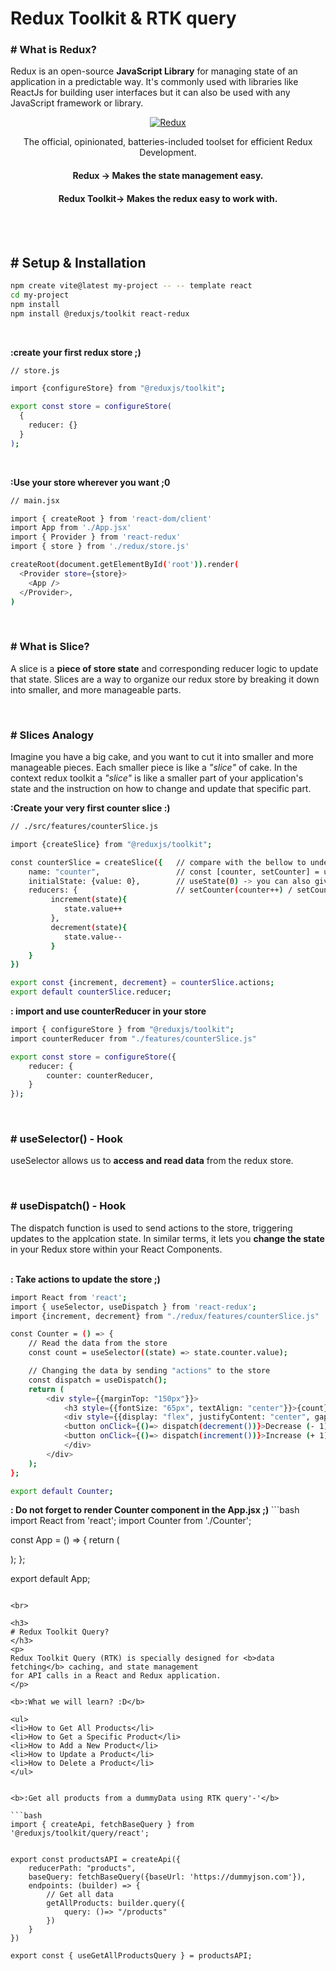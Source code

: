 <h1 align="left">Redux Toolkit & RTK query</h1>

<h3>
# What is Redux?
</h3>
<p>
Redux is an open-source <b>JavaScript Library</b> for managing state of an application in a predictable way. It's commonly used with libraries like ReactJs for building user interfaces but it can also be used with any JavaScript framework or library.
</p>
<div align="center"> 
  <a href="https://redux-toolkit.js.org/introduction/getting-started">
  <img src="https://encrypted-tbn0.gstatic.com/images?q=tbn:ANd9GcRypt9wK5ScxQsfzkgr3QDCtPCCwMX56eJtGQ&s" alt="Redux" />
  </a>
</div>
<p align="center">
The official, opinionated, batteries-included toolset for efficient Redux Development.
</p>

<div align="center">
<h4>Redux -> Makes the state management easy.</h4>
<h4>Redux Toolkit-> Makes the redux easy to work with.</h4>
</div>

<br>
<br>

<h2># Setup & Installation</h2>

```bash
npm create vite@latest my-project -- -- template react
cd my-project
npm install
npm install @reduxjs/toolkit react-redux
```

<br>

<b>:create your first redux store ;)</b>

```bash
// store.js

import {configureStore} from "@reduxjs/toolkit";

export const store = configureStore(
  {
    reducer: {}
  }
);
```

<br>

<b>:Use your store wherever you want ;0</b>

```bash
// main.jsx

import { createRoot } from 'react-dom/client'
import App from './App.jsx'
import { Provider } from 'react-redux'
import { store } from './redux/store.js'

createRoot(document.getElementById('root')).render(
  <Provider store={store}>
    <App />
  </Provider>,
)
```

<br>
<h3>
# What is Slice?
</h3>
<p>
A slice is a <b>piece of store state</b> and corresponding reducer logic to update that state. Slices are a way to organize our redux store by breaking it down into smaller, and more manageable parts.
</p>

<br>
<h3>
# Slices Analogy
</h3>
<p>
Imagine you have a big cake, and you want to cut it into smaller and more manageable pieces. Each smaller piece is like a <i>"slice"</i> of cake. In the context redux toolkit a <i>"slice"</i> is like a smaller part of your application's state and the instruction on how to change and update that specific part.
</p>

<b>:Create your very first counter slice :)</b>

```bash
// ./src/features/counterSlice.js

import {createSlice} from "@reduxjs/toolkit";

const counterSlice = createSlice({   // compare with the bellow to understand
    name: "counter",                 // const [counter, setCounter] = useState()
    initialState: {value: 0},        // useState(0) -> you can also give anything instead of value
    reducers: {                      // setCounter(counter++) / setCounter(counter--)
         increment(state){
            state.value++
         },
         decrement(state){
            state.value--
         }
    }
})

export const {increment, decrement} = counterSlice.actions;
export default counterSlice.reducer;
```

<b>: import and use counterReducer in your store</b>

```bash
import { configureStore } from "@reduxjs/toolkit";
import counterReducer from "./features/counterSlice.js"

export const store = configureStore({
    reducer: {
        counter: counterReducer,
    }
});
```

<br>
<h3>
# useSelector() - Hook
</h3>
<p>
useSelector allows us to <b>access and read data</b> from the redux store.
</p>

<br>
<h3>
# useDispatch() - Hook
</h3>
<p>
The dispatch function is used to send actions to the store, triggering updates to the applcation state. 
In similar terms, it lets you <b>change the state</b> in your Redux store within your React Components.
</p>

<br>
<b>: Take actions to update the store ;)</b>

```bash
import React from 'react';
import { useSelector, useDispatch } from 'react-redux';
import {increment, decrement} from "./redux/features/counterSlice.js"

const Counter = () => {
    // Read the data from the store
    const count = useSelector((state) => state.counter.value);

    // Changing the data by sending "actions" to the store
    const dispatch = useDispatch();
    return (
        <div style={{marginTop: "150px"}}>
            <h3 style={{fontSize: "65px", textAlign: "center"}}>{count}</h3>
            <div style={{display: "flex", justifyContent: "center", gap: "20px"}}>
            <button onClick={()=> dispatch(decrement())}>Decrease (- 1)</button>
            <button onClick={()=> dispatch(increment())}>Increase (+ 1)</button>
            </div>
        </div>
    );
};

export default Counter;
```

<b>
: Do not forget to render Counter component in the App.jsx ;)
</b>
```bash
import React from 'react';
import Counter from './Counter';

const App = () => {
  return (
    <div>
      <Counter/>
    </div>
  );
};

export default App;
```

<br>

<h3>
# Redux Toolkit Query?
</h3>
<p>
Redux Toolkit Query (RTK) is specially designed for <b>data fetching</b> caching, and state management
for API calls in a React and Redux application.
</p>

<b>:What we will learn? :D</b>

<ul>
<li>How to Get All Products</li>
<li>How to Get a Specific Product</li>
<li>How to Add a New Product</li>
<li>How to Update a Product</li>
<li>How to Delete a Product</li>
</ul>


<b>:Get all products from a dummyData using RTK query'-'</b>

```bash
import { createApi, fetchBaseQuery } from '@reduxjs/toolkit/query/react';


export const productsAPI = createApi({
    reducerPath: "products",
    baseQuery: fetchBaseQuery({baseUrl: 'https://dummyjson.com'}),
    endpoints: (builder) => {
        // Get all data
        getAllProducts: builder.query({
            query: ()=> "/products"
        })
    }
})

export const { useGetAllProductsQuery } = productsAPI;
```